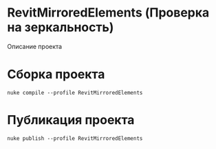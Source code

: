 # RevitMirroredElements (Проверка на зеркальность)
Описание проекта 

# Сборка проекта
```
nuke compile --profile RevitMirroredElements
```

# Публикация проекта
```
nuke publish --profile RevitMirroredElements
```
